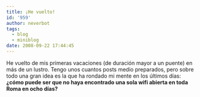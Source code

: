 ```yaml
---
title: ¡He vuelto!
id: '959'
author: neverbot
tags:
  - blog
  - miniblog
date: 2008-09-22 17:44:45
---
```


He vuelto de mis primeras vacaciones (de duración mayor a un puente) en más de un lustro. Tengo unos cuantos posts medio preparados, pero sobre todo una gran idea es la que ha rondado mi mente en los últimos días: **¿cómo puede ser que no haya encontrado una sola wifi abierta en toda Roma en ocho días?**